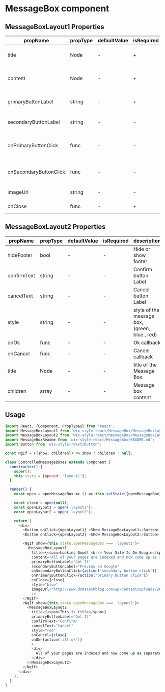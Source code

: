 # MessageBox component

## MessageBoxLayout1 Properties

| propName | propType | defaultValue | isRequired | description |
|----------|----------|--------------|------------|-------------|
| title	 | Node | - | + | Title for Messag Box |
| content | Node | - | + | Content of the Message Box |
| primaryButtonLabel | string | - | + | Primary Button Label |
| secondaryButtonLabel | string | - | - | Secondary Button Label |
| onPrimaryButtonClick | func | - | - | Primary Button Click callback |
| onSecondaryButtonClick | func | - | - | Secondary Button Click handler |
| imageUrl | string | - | - | Header image url |
| onClose | func | - | + | Close callback |

## MessageBoxLayout2 Properties

| propName | propType | defaultValue | isRequired | description |
|----------|----------|--------------|------------|-------------|
| hideFooter | bool | - | - | Hide or show footer |
| confirmText | string | - | - | Confirm button Label |
| cancelText | string | - | - | Cancel button Label |
| style | string | - | - | style of the message box, (green, blue , red) |
| onOk | func | - | - | Ok callback |
| onCancel | func | - | - | Cancel callback |
| title | Node | - | - | title of the Message Box |
| children | array | - | - | Message box content |

## Usage

```js
import React, {Component, PropTypes} from 'react';
import MessageBoxLayout1 from 'wix-style-react/MessageBox/MessageBoxLayout1';
import MessageBoxLayout2 from 'wix-style-react/MessageBox/MessageBoxLayout2';
import MessageBoxReadme from 'wix-style-react/MessageBox/README.md';
import Button from 'wix-style-react/Button';

const NgIf = ({show, children}) => show ? children : null;

class ControlledMessageBoxes extends Component {
  constructor() {
    super();
    this.state = {opened: 'layout1'};
  }

  render() {
    const open = openMessageBox => () => this.setState({openMessageBox});

    const close = open(null);
    const openLayout1 = open('layout1');
    const openLayout2 = open('layout2');

    return (
      <div>
        <Button onClick={openLayout1} >Show MessageBoxLayout1</Button>
        <Button onClick={openLayout2} >Show MessageBoxLayout2</Button>

        <NgIf show={this.state.openMessageBox === 'layout1'}>
          <MessageBoxLayout1
            title={<span>Looking Good! <br/> Your Site Is On Google</span>}
            content="All of your pages are indexed and now come up as separate search results on Google. This is great for your visbility!"
            primaryButtonLabel="Got It"
            secondaryButtonLabel="Preview on Google"
            onSecondaryButtonClick={action('secondary button click')}
            onPrimaryButtonClick={action('primary button click')}
            onClose={close}
            style="blue"
            imageUrl="http://www.domstechblog.com/wp-content/uploads/2015/09/wix.png"
            />
        </NgIf>
        <NgIf show={this.state.openMessageBox === 'layout2'}>
          <MessageBoxLayout2
            title={<span>This is title</span>}
            primaryButtonLabel="Got It"
            confirmText="Confirm"
            cancelText="Cancel"
            style="red"
            onCancel={close}
            onOk={action('all ok')}
            >
            <div>
              All of your pages are indexed and now come up as separate search results on Google. This is great for your visbility!
            </div>
          </MessageBoxLayout2>
        </NgIf>
      </div>
    );
  }
}
